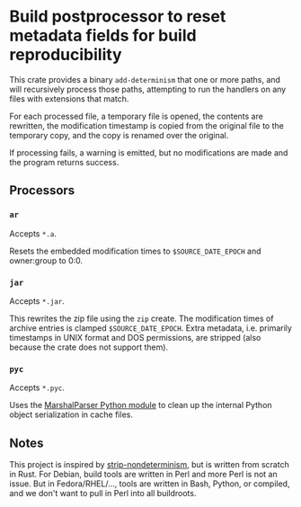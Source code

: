 # Build postprocessor to reset metadata fields for build reproducibility

This crate provides a binary `add-determinism` that one or more paths,
and will recursively process those paths,
attempting to run the handlers on any files with extensions that match.

For each processed file, a temporary file is opened,
the contents are rewritten,
the modification timestamp is copied from the original file to the temporary copy,
and the copy is renamed over the original.

If processing fails, a warning is emitted,
but no modifications are made and the program returns success.

## Processors

### `ar`

Accepts `*.a`.

Resets the embedded modification times to `$SOURCE_DATE_EPOCH` and owner:group to 0:0.

### `jar`

Accepts `*.jar`.

This rewrites the zip file using the `zip` create.
The modification times of archive entries is clamped `$SOURCE_DATE_EPOCH`.
Extra metadata, i.e. primarily timestamps in UNIX format and DOS permissions,
are stripped (also because the crate does not support them).

### `pyc`

Accepts `*.pyc`.

Uses the [MarshalParser Python module](https://github.com/fedora-python/marshalparser)
to clean up the internal Python object serialization in cache files.

## Notes

This project is inspired by
[strip-nondeterminism](https://salsa.debian.org/reproducible-builds/strip-nondeterminism),
but is written from scratch in Rust.
For Debian, build tools are written in Perl and more Perl is not an issue.
But in Fedora/RHEL/…, tools are written in Bash, Python, or compiled,
and we don't want to pull in Perl into all buildroots.
